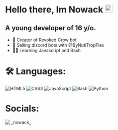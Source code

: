 <h1>
    Hello there, Im Nowack <img src=https://media.giphy.com/media/hvRJCLFzcasrR4ia7z/giphy.gif width="25"/>
</h1>
<h2>
  A young developer of 16 y/o.
</h2>
  
+ 💪 Creator of Revoked Crow bot
+ 🤖 Selling discord bots with @ByNutiTropFlex
+ 👨‍🎓 Learning Javascript and Bash

# 🛠️ Languages:
![HTML5](https://img.icons8.com/color/30/html-5.png) ![CSS3](https://img.icons8.com/color/30/css3.png) ![JavaScript](https://img.icons8.com/color/30/javascript.png) ![Bash](https://img.icons8.com/plasticine/25/000000/bash.png) ![Python](https://img.icons8.com/color/30/python.png)

<h1>
    Socials:
</h1>
<img src="https://img.icons8.com/plasticine/50/000000/instagram-new--v2.png" align="left">_nxwack_


